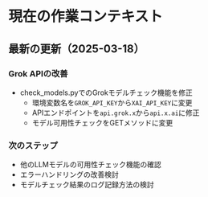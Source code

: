 # 現在の作業コンテキスト

## 最新の更新（2025-03-18）

### Grok APIの改善
- check_models.pyでのGrokモデルチェック機能を修正
  - 環境変数名を`GROK_API_KEY`から`XAI_API_KEY`に変更
  - APIエンドポイントを`api.grok.x`から`api.x.ai`に修正
  - モデル可用性チェックをGETメソッドに変更

### 次のステップ
- 他のLLMモデルの可用性チェック機能の確認
- エラーハンドリングの改善検討
- モデルチェック結果のログ記録方法の検討
